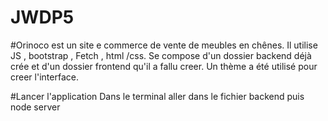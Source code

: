 # JWDP5
#Orinoco est un site e commerce de vente de meubles en chênes.
Il utilise JS , bootstrap , Fetch , html /css.
Se compose d'un dossier backend déjà crée et d'un dossier frontend qu'il a fallu creer.
Un thème a été utilisé pour creer l'interface. 

#Lancer l'application
Dans le terminal aller dans le fichier backend puis node server 

